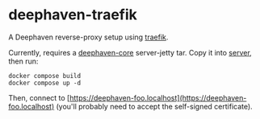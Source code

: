 # deephaven-traefik

A Deephaven reverse-proxy setup using [traefik](https://github.com/traefik/traefik).

Currently, requires a [deephaven-core](https://github.com/deephaven/deephaven-core) server-jetty tar. Copy it into [server](./server/), then run:

```shell
docker compose build
docker compose up -d
```

Then, connect to [https://deephaven-foo.localhost](https://deephaven-foo.localhost) (you'll probably need to accept the self-signed certificate).
